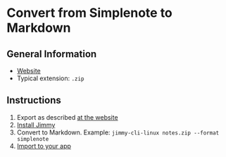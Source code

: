 # Convert from Simplenote to Markdown

## General Information

- [Website](https://simplenote.com/)
- Typical extension: `.zip`

## Instructions

1. Export as described [at the website](https://simplenote.com/help/#export)
2. [Install Jimmy](../index.md#installation)
3. Convert to Markdown. Example: `jimmy-cli-linux notes.zip --format simplenote`
4. [Import to your app](../import_instructions.md)
